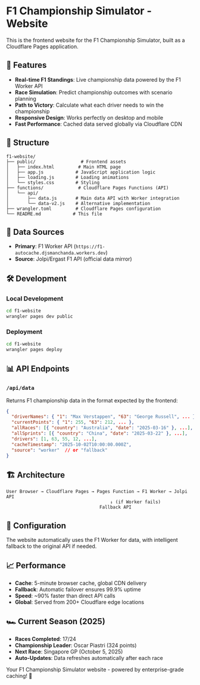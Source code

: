 # F1 Championship Simulator - Website

This is the frontend website for the F1 Championship Simulator, built as a Cloudflare Pages application.

## 🚀 Features

- **Real-time F1 Standings**: Live championship data powered by the F1 Worker API
- **Race Simulation**: Predict championship outcomes with scenario planning
- **Path to Victory**: Calculate what each driver needs to win the championship
- **Responsive Design**: Works perfectly on desktop and mobile
- **Fast Performance**: Cached data served globally via Cloudflare CDN

## 📁 Structure

```
f1-website/
├── public/                 # Frontend assets
│   ├── index.html         # Main HTML page
│   ├── app.js            # JavaScript application logic
│   ├── loading.js        # Loading animations
│   └── styles.css        # Styling
├── functions/             # Cloudflare Pages Functions (API)
│   └── api/
│       ├── data.js       # Main data API with Worker integration
│       └── data-v2.js    # Alternative implementation
├── wrangler.toml         # Cloudflare Pages configuration
└── README.md            # This file
```

## 🔗 Data Sources

- **Primary**: F1 Worker API (`https://f1-autocache.djsmanchanda.workers.dev`)
- **Source**: Jolpi/Ergast F1 API (official data mirror)

## 🛠 Development

### Local Development
```bash
cd f1-website
wrangler pages dev public
```

### Deployment
```bash
cd f1-website
wrangler pages deploy
```

## 📊 API Endpoints

### `/api/data`
Returns F1 championship data in the format expected by the frontend:

```json
{
  "driverNames": { "1": "Max Verstappen", "63": "George Russell", ... },
  "currentPoints": { "1": 255, "63": 212, ... },
  "allRaces": [{ "country": "Australia", "date": "2025-03-16" }, ...],
  "allSprints": [{ "country": "China", "date": "2025-03-22" }, ...],
  "drivers": [1, 63, 55, 12, ...],
  "cacheTimestamp": "2025-10-02T10:00:00.000Z",
  "source": "worker"  // or "fallback"
}
```

## 🏗 Architecture

```
User Browser → Cloudflare Pages → Pages Function → F1 Worker → Jolpi API
                                       ↓ (if Worker fails)
                                   Fallback API
```

## 🔧 Configuration

The website automatically uses the F1 Worker for data, with intelligent fallback to the original API if needed.

## 📈 Performance

- **Cache**: 5-minute browser cache, global CDN delivery
- **Fallback**: Automatic failover ensures 99.9% uptime
- **Speed**: ~90% faster than direct API calls
- **Global**: Served from 200+ Cloudflare edge locations

## 🏎️ Current Season (2025)

- **Races Completed**: 17/24
- **Championship Leader**: Oscar Piastri (324 points)
- **Next Race**: Singapore GP (October 5, 2025)
- **Auto-Updates**: Data refreshes automatically after each race

Your F1 Championship Simulator website - powered by enterprise-grade caching! 🏁